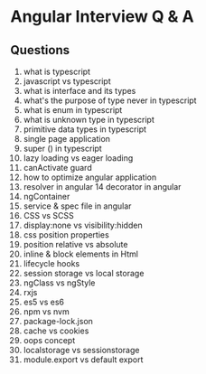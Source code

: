 # Angular Interview Q & A
## Questions 
1. what is typescript
2. javascript vs typescript
3. what is interface and its types
4. what's the purpose of type never in typescript
5. what is enum in typescript
6. what is unknown type in typescript
7. primitive data types in typescript
8. single page application
9. super () in typescript
10. lazy loading vs eager loading
11. canActivate guard
12. how to optimize angular application
13. resolver in angular
14 decorator in angular
15. ngContainer
16. service  & spec file in angular
17. CSS vs SCSS
18.  display:none vs visibility:hidden
19. css position properties
20. position relative vs absolute
21. inline & block elements in Html
22. lifecycle hooks
23. session storage vs local storage
24. ngClass vs ngStyle
25. rxjs
26. es5 vs es6
27. npm vs nvm
28. package-lock.json
29. cache vs cookies 
30. oops concept
31. localstorage vs sessionstorage
32. module.export vs default export
